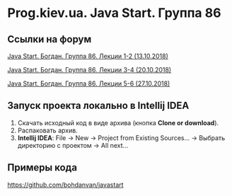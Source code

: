 Prog.kiev.ua. Java Start. Группа 86
===

## Cсылки на форум

[Java Start. Богдан. Группа 86. Лекции 1-2 (13.10.2018)](https://prog.kiev.ua/forum/index.php/topic,3923.0.html)

[Java Start. Богдан. Группа 86. Лекции 3-4 (20.10.2018)](https://prog.kiev.ua/forum/index.php/topic,3936.0.html)

[Java Start. Богдан. Группа 86. Лекции 5-6 (27.10.2018)](https://prog.kiev.ua/forum/index.php/topic,3951.0.html)

## Запуск проекта локально в Intellij IDEA

1. Скачать исходный код в виде архива (кнопка **Clone or download**).
2. Распаковать архив.
3. **Intellij IDEA**: File -> New -> Project from Existing Sources... -> Выбрать директорию с проектом -> All next...

## Примеры кода

https://github.com/bohdanvan/javastart
